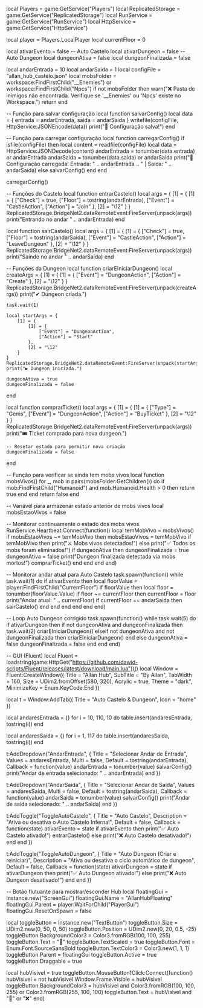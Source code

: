 local Players = game:GetService("Players")
local ReplicatedStorage = game:GetService("ReplicatedStorage")
local RunService = game:GetService("RunService")
local HttpService = game:GetService("HttpService")

local player = Players.LocalPlayer
local currentFloor = 0

local ativarEvento = false -- Auto Castelo
local ativarDungeon = false -- Auto Dungeon
local dungeonAtiva = false
local dungeonFinalizada = false

local andarEntrada = 10
local andarSaida = 1
local configFile = "allan_hub_castelo.json"
local mobsFolder = workspace:FindFirstChild("__Enemies") or workspace:FindFirstChild("Npcs")
if not mobsFolder then
    warn("❌ Pasta de inimigos não encontrada. Verifique se '__Enemies' ou 'Npcs' existe no Workspace.")
    return
end

-- Função para salvar configuração
local function salvarConfig()
    local data = {
        entrada = andarEntrada,
        saida = andarSaida
    }
    writefile(configFile, HttpService:JSONEncode(data))
    print("💾 Configuração salva!")
end

-- Função para carregar configuração
local function carregarConfig()
    if isfile(configFile) then
        local content = readfile(configFile)
        local data = HttpService:JSONDecode(content)
        andarEntrada = tonumber(data.entrada) or andarEntrada
        andarSaida = tonumber(data.saida) or andarSaida
        print("📂 Configuração carregada! Entrada: " .. andarEntrada .. " | Saída: " .. andarSaida)
    else
        salvarConfig()
    end
end

carregarConfig()

-- Funções do Castelo
local function entrarCastelo()
    local args = {
        [1] = {
            [1] = {
                ["Check"] = true,
                ["Floor"] = tostring(andarEntrada),
                ["Event"] = "CastleAction",
                ["Action"] = "Join"
            },
            [2] = "\12"
        }
    }
    ReplicatedStorage.BridgeNet2.dataRemoteEvent:FireServer(unpack(args))
    print("Entrando no andar " .. andarEntrada)
end

local function sairCastelo()
    local args = {
        [1] = {
            [1] = {
                ["Check"] = true,
                ["Floor"] = tostring(andarSaida),
                ["Event"] = "CastleAction",
                ["Action"] = "LeaveDungeon"
            },
            [2] = "\12"
        }
    }
    ReplicatedStorage.BridgeNet2.dataRemoteEvent:FireServer(unpack(args))
    print("Saindo no andar " .. andarSaida)
end

-- Funções da Dungeon
local function criarEIniciarDungeon()
    local createArgs = {
        [1] = {
            [1] = {
                ["Event"] = "DungeonAction",
                ["Action"] = "Create"
            },
            [2] = "\12"
        }
    }
    ReplicatedStorage.BridgeNet2.dataRemoteEvent:FireServer(unpack(createArgs))
    print("✔ Dungeon criada.")

    task.wait(1)

    local startArgs = {
        [1] = {
            [1] = {
                ["Event"] = "DungeonAction",
                ["Action"] = "Start"
            },
            [2] = "\12"
        }
    }
    ReplicatedStorage.BridgeNet2.dataRemoteEvent:FireServer(unpack(startArgs))
    print("▶ Dungeon iniciada.")

    dungeonAtiva = true
    dungeonFinalizada = false
end

local function comprarTicket()
    local args = {
        [1] = {
            [1] = {
                ["Type"] = "Gems",
                ["Event"] = "DungeonAction",
                ["Action"] = "BuyTicket"
            },
            [2] = "\12"
        }
    }
    ReplicatedStorage.BridgeNet2.dataRemoteEvent:FireServer(unpack(args))
    print("🎟 Ticket comprado para nova dungeon.")

    -- Resetar estado para permitir nova criação
    dungeonFinalizada = false
end

-- Função para verificar se ainda tem mobs vivos
local function mobsVivos()
    for _, mob in pairs(mobsFolder:GetChildren()) do
        if mob:FindFirstChild("Humanoid") and mob.Humanoid.Health > 0 then
            return true
        end
    end
    return false
end

-- Variável para armazenar estado anterior de mobs vivos
local mobsEstaoVivos = false

-- Monitorar continuamente o estado dos mobs vivos
RunService.Heartbeat:Connect(function()
    local temMobVivo = mobsVivos()
    if mobsEstaoVivos ~= temMobVivo then
        mobsEstaoVivos = temMobVivo
        if temMobVivo then
            print("⚔️ Mobs vivos detectados!")
        else
            print("✅ Todos os mobs foram eliminados!")
            if dungeonAtiva then
                dungeonFinalizada = true
                dungeonAtiva = false
                print("Dungeon finalizada detectada via mobs mortos!")
                comprarTicket()
            end
        end
    end
end)

-- Monitorar andar atual para Auto Castelo
task.spawn(function()
    while task.wait(1) do
        if ativarEvento then
            local floorValue = player:FindFirstChild("CurrentFloor")
            if floorValue then
                local floor = tonumber(floorValue.Value)
                if floor ~= currentFloor then
                    currentFloor = floor
                    print("Andar atual: " .. currentFloor)
                    if currentFloor == andarSaida then
                        sairCastelo()
                    end
                end
            end
        end
    end
end)

-- Loop Auto Dungeon corrigido
task.spawn(function()
    while task.wait(5) do
        if ativarDungeon then
            if not dungeonAtiva and dungeonFinalizada then
                task.wait(2)
                criarEIniciarDungeon()
            elseif not dungeonAtiva and not dungeonFinalizada then
                criarEIniciarDungeon()
            end
        else
            dungeonAtiva = false
            dungeonFinalizada = false
        end
    end
end)

-- GUI (Fluent)
local Fluent = loadstring(game:HttpGet("https://github.com/dawid-scripts/Fluent/releases/latest/download/main.lua"))()
local Window = Fluent:CreateWindow({
    Title = "Allan Hub",
    SubTitle = "By Allan",
    TabWidth = 160,
    Size = UDim2.fromOffset(580, 320),
    Acrylic = true,
    Theme = "dark",
    MinimizeKey = Enum.KeyCode.End
})

local t = Window:AddTab({
    Title = "Auto Castelo & Dungeon",
    Icon = "home"
})

local andaresEntrada = {}
for i = 10, 110, 10 do
    table.insert(andaresEntrada, tostring(i))
end

local andaresSaida = {}
for i = 1, 117 do
    table.insert(andaresSaida, tostring(i))
end

t:AddDropdown("AndarEntrada", {
    Title = "Selecionar Andar de Entrada",
    Values = andaresEntrada,
    Multi = false,
    Default = tostring(andarEntrada),
    Callback = function(value)
        andarEntrada = tonumber(value)
        salvarConfig()
        print("Andar de entrada selecionado: " .. andarEntrada)
    end
})

t:AddDropdown("AndarSaida", {
    Title = "Selecionar Andar de Saída",
    Values = andaresSaida,
    Multi = false,
    Default = tostring(andarSaida),
    Callback = function(value)
        andarSaida = tonumber(value)
        salvarConfig()
        print("Andar de saída selecionado: " .. andarSaida)
    end
})

t:AddToggle("ToggleAutoCastelo", {
    Title = "Auto Castelo",
    Description = "Ativa ou desativa o Auto Castelo Infernal",
    Default = false,
    Callback = function(state)
        ativarEvento = state
        if ativarEvento then
            print("✅ Auto Castelo ativado!")
            entrarCastelo()
        else
            print("❌ Auto Castelo desativado!")
        end
    end
})

t:AddToggle("ToggleAutoDungeon", {
    Title = "Auto Dungeon (Criar e reiniciar)",
    Description = "Ativa ou desativa o ciclo automático de dungeon",
    Default = false,
    Callback = function(state)
        ativarDungeon = state
        if ativarDungeon then
            print("✅ Auto Dungeon ativado!")
        else
            print("❌ Auto Dungeon desativado!")
        end
    end
})

-- Botão flutuante para mostrar/esconder Hub
local floatingGui = Instance.new("ScreenGui")
floatingGui.Name = "AllanHubFloating"
floatingGui.Parent = player:WaitForChild("PlayerGui")
floatingGui.ResetOnSpawn = false

local toggleButton = Instance.new("TextButton")
toggleButton.Size = UDim2.new(0, 50, 0, 50)
toggleButton.Position = UDim2.new(0, 20, 0.5, -25)
toggleButton.BackgroundColor3 = Color3.fromRGB(100, 100, 255)
toggleButton.Text = "🔼"
toggleButton.TextScaled = true
toggleButton.Font = Enum.Font.SourceSansBold
toggleButton.TextColor3 = Color3.new(1, 1, 1)
toggleButton.Parent = floatingGui
toggleButton.Active = true
toggleButton.Draggable = true

local hubVisivel = true
toggleButton.MouseButton1Click:Connect(function()
    hubVisivel = not hubVisivel
    Window.Frame.Visible = hubVisivel
    toggleButton.BackgroundColor3 = hubVisivel and Color3.fromRGB(100, 100, 255) or Color3.fromRGB(255, 100, 100)
    toggleButton.Text = hubVisivel and "🔼" or "❌"
end)